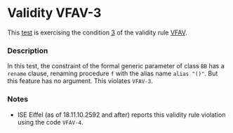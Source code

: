 # Validity VFAV-3

This [test](.) is exercising the condition [3](../Readme.md) of the validity rule [VFAV](../../vfav/Readme.md).

### Description

In this test, the constraint of the formal generic parameter of class `BB` has a `rename` clause, renaming procedure `f` with the alias name `alias "()"`. But this feature has no argument. This violates `VFAV-3`.

### Notes

* ISE Eiffel (as of 18.11.10.2592 and after) reports this validity rule violation using the code `VFAV-4`.
